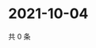 # 2021-10-04

共 0 条

<!-- BEGIN WEIBO -->
<!-- 最后更新时间 Mon Oct 04 2021 19:11:20 GMT+0800 (China Standard Time) -->

<!-- END WEIBO -->
